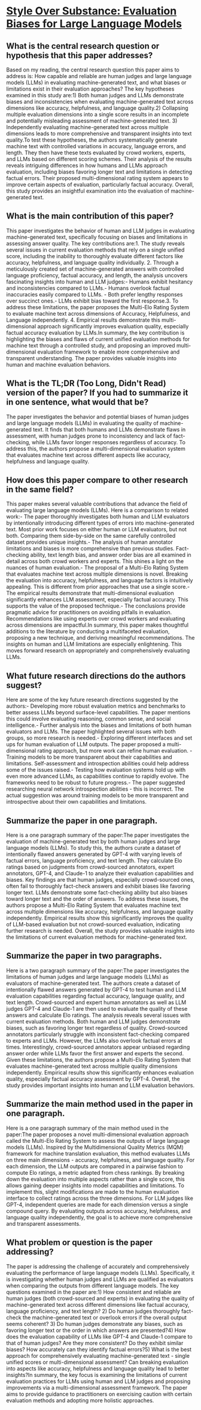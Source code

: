 # [Style Over Substance: Evaluation Biases for Large Language Models](https://arxiv.org/abs/2307.03025)

## What is the central research question or hypothesis that this paper addresses?

 Based on my reading, the central research question this paper aims to address is: How capable and reliable are human judges and large language models (LLMs) in evaluating machine-generated text, and what biases or limitations exist in their evaluation approaches? The key hypotheses examined in this study are:1) Both human judges and LLMs demonstrate biases and inconsistencies when evaluating machine-generated text across dimensions like accuracy, helpfulness, and language quality.2) Collapsing multiple evaluation dimensions into a single score results in an incomplete and potentially misleading assessment of machine-generated text. 3) Independently evaluating machine-generated text across multiple dimensions leads to more comprehensive and transparent insights into text quality.To test these hypotheses, the authors systematically generate machine text with controlled variations in accuracy, language errors, and length. They then have these texts evaluated by crowd workers, experts, and LLMs based on different scoring schemes. Their analysis of the results reveals intriguing differences in how humans and LLMs approach evaluation, including biases favoring longer text and limitations in detecting factual errors. Their proposed multi-dimensional rating system appears to improve certain aspects of evaluation, particularly factual accuracy. Overall, this study provides an insightful examination into the evaluation of machine-generated text.


## What is the main contribution of this paper?

 This paper investigates the behavior of human and LLM judges in evaluating machine-generated text, specifically focusing on biases and limitations in assessing answer quality. The key contributions are:1. The study reveals several issues in current evaluation methods that rely on a single unified score, including the inability to thoroughly evaluate different factors like accuracy, helpfulness, and language quality individually. 2. Through a meticulously created set of machine-generated answers with controlled language proficiency, factual accuracy, and length, the analysis uncovers fascinating insights into human and LLM judges:- Humans exhibit hesitancy and inconsistencies compared to LLMs.- Humans overlook factual inaccuracies easily compared to LLMs. - Both prefer lengthy responses over succinct ones.- LLMs exhibit bias toward the first response.3. To address these limitations, the paper proposes the Multi-Elo Rating System to evaluate machine text across dimensions of Accuracy, Helpfulness, and Language independently. 4. Empirical results demonstrate this multi-dimensional approach significantly improves evaluation quality, especially factual accuracy evaluation by LLMs.In summary, the key contribution is highlighting the biases and flaws of current unified evaluation methods for machine text through a controlled study, and proposing an improved multi-dimensional evaluation framework to enable more comprehensive and transparent understanding. The paper provides valuable insights into human and machine evaluation behaviors.


## What is the TL;DR (Too Long, Didn't Read) version of the paper? If you had to summarize it in one sentence, what would that be?

 The paper investigates the behavior and potential biases of human judges and large language models (LLMs) in evaluating the quality of machine-generated text. It finds that both humans and LLMs demonstrate flaws in assessment, with human judges prone to inconsistency and lack of fact-checking, while LLMs favor longer responses regardless of accuracy. To address this, the authors propose a multi-dimensional evaluation system that evaluates machine text across different aspects like accuracy, helpfulness and language quality.


## How does this paper compare to other research in the same field?

 This paper makes several valuable contributions that advance the field of evaluating large language models (LLMs). Here is a comparison to related work:- The paper thoroughly investigates both human and LLM evaluators by intentionally introducing different types of errors into machine-generated text. Most prior work focuses on either human or LLM evaluators, but not both. Comparing them side-by-side on the same carefully controlled dataset provides unique insights.- The analysis of human annotator limitations and biases is more comprehensive than previous studies. Fact-checking ability, text length bias, and answer order bias are all examined in detail across both crowd workers and experts. This shines a light on the nuances of human evaluation.- The proposal of a Multi-Elo Rating System that evaluates machine text across multiple dimensions is novel. Breaking the evaluation into accuracy, helpfulness, and language factors is intuitively appealing. This is different from prior approaches that use a single score.- The empirical results demonstrate that multi-dimensional evaluation significantly enhances LLM assessment, especially factual accuracy. This supports the value of the proposed technique.- The conclusions provide pragmatic advice for practitioners on avoiding pitfalls in evaluation. Recommendations like using experts over crowd workers and evaluating across dimensions are impactful.In summary, this paper makes thoughtful additions to the literature by conducting a multifaceted evaluation, proposing a new technique, and deriving meaningful recommendations. The insights on human and LLM limitations are especially enlightening. This moves forward research on appropriately and comprehensively evaluating LLMs.


## What future research directions do the authors suggest?

 Here are some of the key future research directions suggested by the authors:<answer>- Developing more robust evaluation metrics and benchmarks to better assess LLMs beyond surface-level capabilities. The paper mentions this could involve evaluating reasoning, common sense, and social intelligence.- Further analysis into the biases and limitations of both human evaluators and LLMs. The paper highlighted several issues with both groups, so more research is needed.- Exploring different interfaces and set ups for human evaluation of LLM outputs. The paper proposed a multi-dimensional rating approach, but more work can refine human evaluation.  - Training models to be more transparent about their capabilities and limitations. Self-assessment and introspection abilities could help address some of the issues raised.- Testing how evaluation systems hold up with even more advanced LLMs, as capabilities continue to rapidly evolve. The frameworks need to be robust to future progress.</answer><error>- The paper suggested researching neural network introspection abilities - this is incorrect. The actual suggestion was around training models to be more transparent and introspective about their own capabilities and limitations.</error>


## Summarize the paper in one paragraph.

 Here is a one paragraph summary of the paper:The paper investigates the evaluation of machine-generated text by both human judges and large language models (LLMs). To study this, the authors curate a dataset of intentionally flawed answers generated by GPT-4 with varying levels of factual errors, language proficiency, and text length. They calculate Elo ratings based on judgments from crowd-sourced annotators, expert annotators, GPT-4, and Claude-1 to analyze their evaluation capabilities and biases. Key findings are that human judges, especially crowd-sourced ones, often fail to thoroughly fact-check answers and exhibit biases like favoring longer text. LLMs demonstrate some fact-checking ability but also biases toward longer text and the order of answers. To address these issues, the authors propose a Multi-Elo Rating System that evaluates machine text across multiple dimensions like accuracy, helpfulness, and language quality independently. Empirical results show this significantly improves the quality of LLM-based evaluation but not crowd-sourced evaluation, indicating further research is needed. Overall, the study provides valuable insights into the limitations of current evaluation methods for machine-generated text.


## Summarize the paper in two paragraphs.

 Here is a two paragraph summary of the paper:<answer>The paper investigates the limitations of human judges and large language models (LLMs) as evaluators of machine-generated text. The authors create a dataset of intentionally flawed answers generated by GPT-4 to test human and LLM evaluation capabilities regarding factual accuracy, language quality, and text length. Crowd-sourced and expert human annotators as well as LLM judges GPT-4 and Claude-1 are then used to evaluate the quality of these answers and calculate Elo ratings. The analysis reveals several issues with current evaluation methods. Both human and LLM judges demonstrate biases, such as favoring longer text regardless of quality. Crowd-sourced annotators particularly struggle with inconsistent fact-checking compared to experts and LLMs. However, the LLMs also overlook factual errors at times. Interestingly, crowd-sourced annotators appear unbiased regarding answer order while LLMs favor the first answer and experts the second. Given these limitations, the authors propose a Multi-Elo Rating System that evaluates machine-generated text across multiple quality dimensions independently. Empirical results show this significantly enhances evaluation quality, especially factual accuracy assessment by GPT-4. Overall, the study provides important insights into human and LLM evaluation behaviors.</answer>


## Summarize the main method used in the paper in one paragraph.

 Here is a one paragraph summary of the main method used in the paper:The paper proposes a novel multi-dimensional evaluation approach called the Multi-Elo Rating System to assess the outputs of large language models (LLMs). Inspired by the Multidimensional Quality Metrics (MQM) framework for machine translation evaluation, this method evaluates LLMs on three main dimensions - accuracy, helpfulness, and language quality. For each dimension, the LLM outputs are compared in a pairwise fashion to compute Elo ratings, a metric adapted from chess rankings. By breaking down the evaluation into multiple aspects rather than a single score, this allows gaining deeper insights into model capabilities and limitations. To implement this, slight modifications are made to the human evaluation interface to collect ratings across the three dimensions. For LLM judges like GPT-4, independent queries are made for each dimension versus a single compound query. By evaluating outputs across accuracy, helpfulness, and language quality independently, the goal is to achieve more comprehensive and transparent assessments.


## What problem or question is the paper addressing?

 The paper is addressing the challenge of accurately and comprehensively evaluating the performance of large language models (LLMs). Specifically, it is investigating whether human judges and LLMs are qualified as evaluators when comparing the outputs from different language models. The key questions examined in the paper are:1) How consistent and reliable are human judges (both crowd-sourced and experts) in evaluating the quality of machine-generated text across different dimensions like factual accuracy, language proficiency, and text length? 2) Do human judges thoroughly fact-check the machine-generated text or overlook errors if the overall output seems coherent? 3) Do human judges demonstrate any biases, such as favoring longer text or the order in which answers are presented?4) How does the evaluation capability of LLMs like GPT-4 and Claude-1 compare to that of human judges? Are they more consistent? Do they exhibit similar biases? How accurately can they identify factual errors?5) What is the best approach for comprehensively evaluating machine-generated text - single unified scores or multi-dimensional assessment? Can breaking evaluation into aspects like accuracy, helpfulness and language quality lead to better insights?In summary, the key focus is examining the limitations of current evaluation practices for LLMs using human and LLM judges and proposing improvements via a multi-dimensional assessment framework. The paper aims to provide guidance to practitioners on exercising caution with certain evaluation methods and adopting more holistic approaches.
